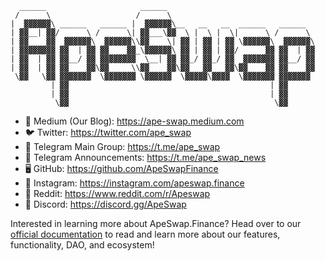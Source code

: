 ```
  ______                     ______                                 
 /      \                   /      \                                
|  ▓▓▓▓▓▓\ ______   ______ |  ▓▓▓▓▓▓\__   __   __  ______   ______  
| ▓▓__| ▓▓/      \ /      \| ▓▓___\▓▓  \ |  \ |  \|      \ /      \ 
| ▓▓    ▓▓  ▓▓▓▓▓▓\  ▓▓▓▓▓▓\\▓▓    \| ▓▓ | ▓▓ | ▓▓ \▓▓▓▓▓▓\  ▓▓▓▓▓▓\
| ▓▓▓▓▓▓▓▓ ▓▓  | ▓▓ ▓▓    ▓▓_\▓▓▓▓▓▓\ ▓▓ | ▓▓ | ▓▓/      ▓▓ ▓▓  | ▓▓
| ▓▓  | ▓▓ ▓▓__/ ▓▓ ▓▓▓▓▓▓▓▓  \__| ▓▓ ▓▓_/ ▓▓_/ ▓▓  ▓▓▓▓▓▓▓ ▓▓__/ ▓▓
| ▓▓  | ▓▓ ▓▓    ▓▓\▓▓     \\▓▓    ▓▓\▓▓   ▓▓   ▓▓\▓▓    ▓▓ ▓▓    ▓▓
 \▓▓   \▓▓ ▓▓▓▓▓▓▓  \▓▓▓▓▓▓▓ \▓▓▓▓▓▓  \▓▓▓▓▓\▓▓▓▓  \▓▓▓▓▓▓▓ ▓▓▓▓▓▓▓ 
         | ▓▓                                             | ▓▓      
         | ▓▓                                             | ▓▓      
          \▓▓                                              \▓▓         
```

- 📰 Medium (Our Blog): https://ape-swap.medium.com
- 🐦 Twitter: https://twitter.com/ape_swap
- 💬 Telegram Main Group: https://t.me/ape_swap
- 💬 Telegram Announcements: https://t.me/ape_swap_news
- 🖥 GitHub: https://github.com/ApeSwapFinance
- 🤳 Instagram: https://instagram.com/apeswap.finance
- 🤩 Reddit: https://www.reddit.com/r/Apeswap
- 👾 Discord: https://discord.gg/ApeSwap

Interested in learning more about ApeSwap.Finance? Head over to our [official documentation](https://apeswap.gitbook.io/apeswap-finance/welcome/master) to read and learn more about our features, functionality, DAO, and ecosystem!

<!--

**Here are some ideas to get you started:**

🙋‍♀️ A short introduction - what is your organization all about?
🌈 Contribution guidelines - how can the community get involved?
👩‍💻 Useful resources - where can the community find your docs? Is there anything else the community should know?
🍿 Fun facts - what does your team eat for breakfast?
🧙 Remember, you can do mighty things with the power of [Markdown](https://docs.github.com/github/writing-on-github/getting-started-with-writing-and-formatting-on-github/basic-writing-and-formatting-syntax)
-->
